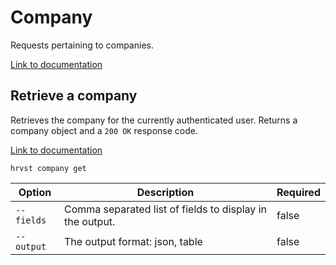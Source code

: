 # Company

Requests pertaining to companies.

[Link to documentation](https://help.getharvest.com/api-v2/company-api/company/company/)

## Retrieve a company

Retrieves the company for the currently authenticated user. Returns a company object and a `200 OK` response code.

[Link to documentation](https://help.getharvest.com/api-v2/company-api/company/company/#retrieve-a-company)

```
hrvst company get
```

| Option     | Description                                              | Required |
| ---------- | -------------------------------------------------------- | -------- |
| `--fields` | Comma separated list of fields to display in the output. | false    |
| `--output` | The output format: json, table                           | false    |
